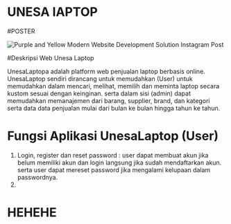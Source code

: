 # UNESA lAPTOP

#POSTER

![Purple and Yellow Modern Website Development Solution Instagram Post](https://github.com/user-attachments/assets/76b02bdd-cd16-4f65-8eb1-dab6609537dc)

#Deskripsi Web Unesa Laptop

UnesaLaptopa adalah platform web penjualan laptop berbasis online. UnesaLaptop sendiri dirancang untuk memudahkan (User) untuk memudahkan dalam mencari, melihat, memilih dan meminta laptop secara kustom sesuai dengan keinginan. serta dalam sisi (admin) dapat memudahkan memanajemen dari barang, supplier, brand, dan kategori serta data data penjualan mulai dari bulan ke bulan hingga tahun ke tahun.

# Fungsi Aplikasi UnesaLaptop (User)

1. Login, register dan reset password : user dapat membuat akun jika belum memiliki akun dan login langsung jika sudah mendaftarkan akun. serta user dapat mereset password jika mengalami kelupaan dalam passwordnya.
2. 

# HEHEHE
